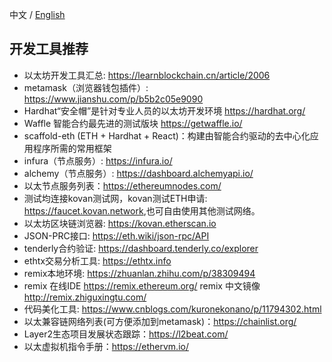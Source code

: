 中文 / [English](https://github.com/Dapp-Learning-DAO/Dapp-Learning/blob/main/docs/develop-tools-en.md)

## 开发工具推荐    
- 以太坊开发工具汇总: <https://learnblockchain.cn/article/2006>
- metamask（浏览器钱包插件）: <https://www.jianshu.com/p/b5b2c05e9090>
- Hardhat“安全帽”是针对专业人员的以太坊开发环境  https://hardhat.org/
- Waffle 智能合约最先进的测试版块 https://getwaffle.io/
- scaffold-eth (ETH + Hardhat + React)：构建由智能合约驱动的去中心化应用程序所需的常用框架 
- infura（节点服务）: <https://infura.io/>
- alchemy（节点服务）: <https://dashboard.alchemyapi.io/>
- 以太节点服务列表：<https://ethereumnodes.com/>
- 测试均连接kovan测试网，kovan测试ETH申请: <https://faucet.kovan.network>,也可自由使用其他测试网络。
- 以太坊区块链浏览器: <https://kovan.etherscan.io>
- JSON-PRC接口: <https://eth.wiki/json-rpc/API>
- tenderly合约验证: <https://dashboard.tenderly.co/explorer>
- ethtx交易分析工具: <https://ethtx.info>
- remix本地环境: <https://zhuanlan.zhihu.com/p/38309494>
- remix 在线IDE <https://remix.ethereum.org/>  remix 中文镜像 <http://remix.zhiguxingtu.com/>
- 代码美化工具: <https://www.cnblogs.com/kuronekonano/p/11794302.html>
- 以太兼容链网络列表(可方便添加到metamask)：<https://chainlist.org/>
- Layer2生态项目发展状态跟踪：<https://l2beat.com/>
- 以太虚拟机指令手册：<https://ethervm.io/>
